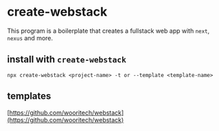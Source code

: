 # create-webstack

This program is a boilerplate that creates a fullstack web app with `next`, `nexus` and more.

## install with `create-webstack`

```
npx create-webstack <project-name> -t or --template <template-name>
```

## templates

[https://github.com/wooritech/webstack](https://github.com/wooritech/webstack)
